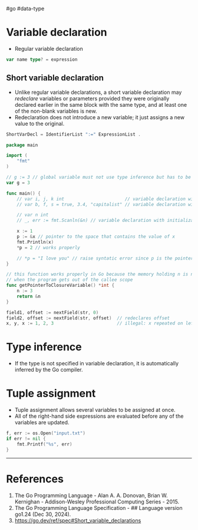 #go #data-type 

# Variable declaration
- Regular variable declaration
```Go title='General form of variable declaration'
var name type? = expression
```
## Short variable declaration
- Unlike regular variable declarations, a short variable declaration may _redeclare_ variables or parameters provided they were originally declared earlier in the same block with the same type, and at least one of the non-blank variables is new.
- Redeclaration does not introduce a new variable; it just assigns a new value to the original.
```Go title='Short form of variable declaration'
ShortVarDecl = IdentifierList ":=" ExpressionList .
```

```Go title='Variable declaration examples'
package main

import (
	"fmt"
)

// g := 3 // global variable must not use type inference but has to be declared with var keyword
var g = 3

func main() {
	// var i, j, k int                       // variable declaration without initialization
	// var b, f, s = true, 3.4, "capitalist" // variable declaration with initialization

	// var n int
	// _, err := fmt.Scanln(&n) // variable declaration with initialization using type inference

	x := 1
	p := &x // pointer to the space that contains the value of x
	fmt.Println(x)
	*p = 2 // works properly

	// *p = "I love you" // raise syntatic error since p is the pointer to int, not to string
}

// this function works properly in Go because the memory holding n is not destroyed
// when the program gets out of the callee scope
func getPointerToClosureVariable() *int {
	n := 3
	return &n
}
```

```Go title='Redeclaration in short variable declaration'
field1, offset := nextField(str, 0)
field2, offset := nextField(str, offset)  // redeclares offset
x, y, x := 1, 2, 3                        // illegal: x repeated on left side of :=
```
# Type inference
- If the type is not specified in variable declaration, it is automatically inferred by the Go compiler.
# Tuple assignment
- Tuple assignment allows several variables to be assigned at once. 
- All of the right-hand side expressions are evaluated before any of the variables are updated.
```Go title='Tuple assignment example'
f, err := os.Open("input.txt")
if err != nil {
	fmt.Printf("%s", err)
}
```
---
# References
1. The Go Programming Language - Alan A. A. Donovan, Brian W. Kernighan - Addison-Wesley Professional Computing Series - 2015.
2. The Go Programming Language Specification - ## Language version go1.24 (Dec 30, 2024).
3. https://go.dev/ref/spec#Short_variable_declarations